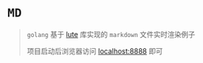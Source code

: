 # `MD`

> `golang` 基于 [lute](https://github.com/88250/lute) 库实现的 `markdown` 文件实时渲染例子
> 
> 项目启动后浏览器访问 [localhost:8888](http://localhost:8888) 即可